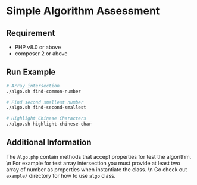 # Simple Algorithm Assessment

## Requirement
- PHP v8.0 or above
- composer 2 or above

## Run Example

```bash
# Array intersection
./algo.sh find-common-number

# Find second smallest number
./algo.sh find-second-smallest

# Highlight Chinese Characters
./algo.sh highlight-chinese-char
```

## Additional Information

The `Algo.php` contain methods that accept properties for test the algorithm. \n
For example for test array intersection you must provide at least two array of number as properties when instantiate the class. \n
Go check out `example/` directory for how to use `algo` class.


